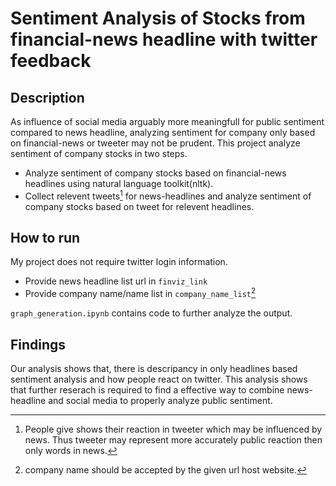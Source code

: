 # Sentiment Analysis of Stocks from financial-news headline with twitter feedback
## Description
As influence of social media arguably more meaningfull for public sentiment compared to news headline, analyzing sentiment for company only based on financial-news or tweeter may not be prudent. This project analyze sentiment of company stocks in two steps.
- Analyze sentiment of company stocks based on financial-news headlines using natural language toolkit(nltk). 
- Collect relevent tweets[^1] for news-headlines and analyze sentiment of company stocks based on tweet for relevent headlines.
[^1]: People give shows their reaction in tweeter which may be influenced by news. Thus tweeter may represent more accurately public reaction then only words in news.

## How to run
My project does not require twitter login information. 
- Provide news headline list url in `finviz_link`
- Provide company name/name list in `company_name_list`[^2] 
[^2]: company name should be accepted by the given url host website.

`graph_generation.ipynb` contains code to further analyze the output.

## Findings
Our analysis shows that, there is descripancy in only headlines based sentiment analysis and how people react on twitter. This analysis shows that further reserach is required to find a effective way to combine news-headline and social media to properly analyze public sentiment.
